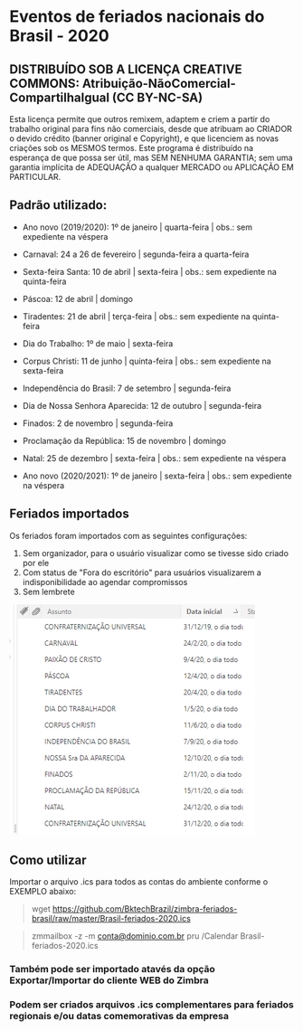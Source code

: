 # Eventos de feriados nacionais do Brasil - 2020

## DISTRIBUÍDO SOB A LICENÇA CREATIVE COMMONS: Atribuição-NãoComercial-CompartilhaIgual (CC BY-NC-SA)

Esta licença permite que outros remixem, adaptem e criem a partir do trabalho original para fins não comerciais, desde que atribuam
ao CRIADOR o devido crédito (banner original e Copyright), e que licenciem as novas criações sob os MESMOS termos. Este programa é 
distribuído na esperança de que possa ser útil, mas SEM NENHUMA GARANTIA; sem uma garantia implícita de ADEQUAÇÃO a qualquer MERCADO ou 
APLICAÇÃO EM PARTICULAR.

## Padrão utilizado:

* Ano novo (2019/2020): 1º de janeiro | quarta-feira | obs.: sem expediente na véspera

* Carnaval: 24 a 26 de fevereiro | segunda-feira a quarta-feira

* Sexta-feira Santa: 10 de abril | sexta-feira | obs.: sem expediente na quinta-feira

* Páscoa: 12 de abril | domingo

* Tiradentes: 21 de abril | terça-feira | obs.: sem expediente na quinta-feira

* Dia do Trabalho: 1º de maio | sexta-feira

* Corpus Christi: 11 de junho | quinta-feira | obs.: sem expediente na sexta-feira

* Independência do Brasil: 7 de setembro | segunda-feira

* Dia de Nossa Senhora Aparecida: 12 de outubro | segunda-feira

* Finados: 2 de novembro | segunda-feira

* Proclamação da República: 15 de novembro | domingo

* Natal: 25 de dezembro | sexta-feira | obs.: sem expediente na véspera

* Ano novo (2020/2021): 1º de janeiro | sexta-feira | obs.: sem expediente na véspera

## Feriados importados

Os feriados foram importados com as seguintes configurações:

1. Sem organizador, para o usuário visualizar como se tivesse sido criado por ele
2. Com status de "Fora do escritório" para usuários visualizarem a indisponibilidade ao agendar compromissos
3. Sem lembrete


![](https://github.com/BktechBrazil/zimbra-feriados-brasil/blob/master/feriados_2020_brasil.png)

## Como utilizar

Importar o arquivo .ics para todos as contas do ambiente conforme o EXEMPLO abaixo:

> wget https://github.com/BktechBrazil/zimbra-feriados-brasil/raw/master/Brasil-feriados-2020.ics

> zmmailbox -z -m conta@dominio.com.br pru /Calendar Brasil-feriados-2020.ics

### Também pode ser importado atavés da opção Exportar/Importar do cliente WEB do Zimbra
### Podem ser criados arquivos .ics complementares para feriados regionais e/ou datas comemorativas da empresa
